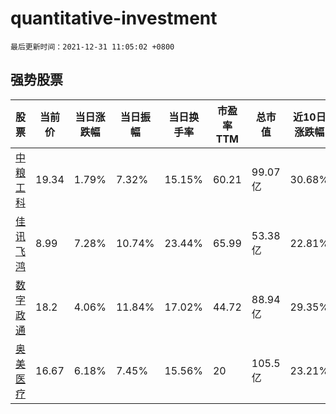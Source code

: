 # quantitative-investment

`最后更新时间：2021-12-31 11:05:02 +0800`

## 强势股票

|股票|当前价|当日涨跌幅|当日振幅|当日换手率|市盈率TTM|总市值|近10日涨跌幅|
|----|----|----|----|----|----|----|----|
|[中粮工科](https://xueqiu.com/S/SZ301058)|19.34|1.79%|7.32%|15.15%|60.21|99.07亿|30.68%|
|[佳讯飞鸿](https://xueqiu.com/S/SZ300213)|8.99|7.28%|10.74%|23.44%|65.99|53.38亿|22.81%|
|[数字政通](https://xueqiu.com/S/SZ300075)|18.2|4.06%|11.84%|17.02%|44.72|88.94亿|29.35%|
|[奥美医疗](https://xueqiu.com/S/SZ002950)|16.67|6.18%|7.45%|15.56%|20|105.5亿|23.21%|
